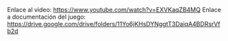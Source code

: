 Enlace al video: https://www.youtube.com/watch?v=EXVKaqZB4MQ
Enlace a documentación del juego: https://drive.google.com/drive/folders/11Yo6jKHsDYNggtT3DaiqA4BDRsrVfb2d
